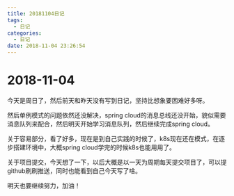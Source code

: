 ```yaml
---
title: 20181104日记
tags:
  - 日记
categories:
  - 日记
date: 2018-11-04 23:26:54
---
```



# 2018-11-04

今天是周日了，然后前天和昨天没有写到日记，坚持比想象要困难好多呀。

然后单例模式的问题依然还没解决，spring cloud的消息总线还没开始，貌似需要消息队列来配合，然后明天开始学习消息队列，然后继续完成spring cloud。

关于容易部分，看了好多，现在是到自己实践的时候了，k8s现在还在模式，在逐步搭建环境中，大概spring cloud学完的时候k8s也能用用了。

关于项目提交，今天想了一下，以后大概是以一天为周期每天提交项目了，可以提github刷刷推送，同时也能看到自己今天写了啥。

明天也要继续努力，加油！
